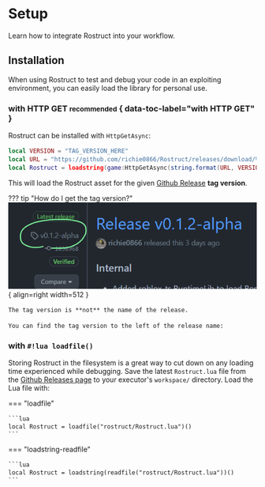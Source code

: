 # Setup

Learn how to integrate Rostruct into your workflow.

## Installation

When using Rostruct to test and debug your code in an exploiting environment, you can easily load the library for personal use.

### with HTTP GET <small>recommended</small> { data-toc-label="with HTTP GET" }

Rostruct can be installed with `HttpGetAsync`:

```lua
local VERSION = "TAG_VERSION_HERE"
local URL = "https://github.com/richie0866/Rostruct/releases/download/%s/Rostruct.lua"
local Rostruct = loadstring(game:HttpGetAsync(string.format(URL, VERSION)))()
```

This will load the Rostruct asset for the given [Github Release](https://github.com/richie0866/Rostruct/releases) **tag version**.

??? tip "How do I get the tag version?"
	![image](../images/github-tag-version.png){ align=right width=512 }

	The tag version is **not** the name of the release.
	
	You can find the tag version to the left of the release name:

### with `#!lua loadfile()`

Storing Rostruct in the filesystem is a great way to cut down on any loading time experienced while debugging. Save the latest `Rostruct.lua` file from the [Github Releases page](https://github.com/richie0866/Rostruct/releases/latest) to your executor's `workspace/` directory. Load the Lua file with:

=== "loadfile"

	```lua
	local Rostruct = loadfile("rostruct/Rostruct.lua")()
	```

=== "loadstring-readfile"

	```lua
	local Rostruct = loadstring(readfile("rostruct/Rostruct.lua"))()
	```
